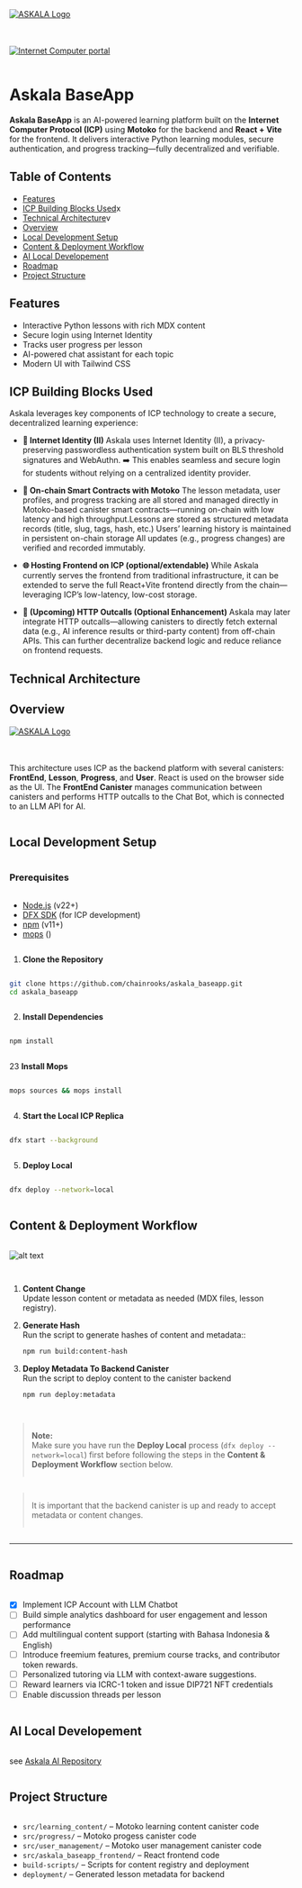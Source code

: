 <div style="display:flex;flex-direction:column;">
  <a href="#">
    <img src="./src/askala_baseapp_frontend/public/logo-background.png" alt="ASKALA Logo" role="presentation"/>
  </a>

<br/>
<br/>

[![Internet Computer portal](https://img.shields.io/badge/Internet-Computer-grey?logo=internet%20computer)](https://internetcomputer.org)
</div>

# Askala BaseApp

**Askala BaseApp** is an AI-powered learning platform built on the **Internet Computer Protocol (ICP)** using **Motoko** for the backend and **React + Vite** for the frontend. It delivers interactive Python learning modules, secure authentication, and progress tracking—fully decentralized and verifiable.

## Table of Contents

- [Features](#features)
- [ICP Building Blocks Used](#icp-building-blocks-used)x
- [Technical Architecture](#technical-architecture)v
- [Overview](#overview)
- [Local Development Setup](#local-development-setup)
- [Content & Deployment Workflow](#content--deployment-workflow)
- [AI Local Developement](#ai-local-developement)
- [Roadmap](#Roadmap)
- [Project Structure](#project-structure)

## Features

- Interactive Python lessons with rich MDX content
- Secure login using Internet Identity
- Tracks user progress per lesson
- AI-powered chat assistant for each topic
- Modern UI with Tailwind CSS

## ICP Building Blocks Used
Askala leverages key components of ICP technology to create a secure, decentralized learning experience:

- **🔐 Internet Identity (II)**
Askala uses Internet Identity (II), a privacy-preserving passwordless authentication system built on BLS threshold signatures and WebAuthn.  ➡️ This enables seamless and secure login for students without relying on a centralized identity provider.

- **🧠 On-chain Smart Contracts with Motoko**
The lesson metadata, user profiles, and progress tracking are all stored and managed directly in Motoko-based canister smart contracts—running on-chain with low latency and high throughput.Lessons are stored as structured metadata records (title, slug, tags, hash, etc.) Users’ learning history is maintained in persistent on-chain storage All updates (e.g., progress changes) are verified and recorded immutably.

- **🌐 Hosting Frontend on ICP (optional/extendable)**
While Askala currently serves the frontend from traditional infrastructure, it can be extended to serve the full React+Vite frontend directly from the chain—leveraging ICP’s low-latency, low-cost storage.

- **📡 (Upcoming) HTTP Outcalls (Optional Enhancement)**
Askala may later integrate HTTP outcalls—allowing canisters to directly fetch external data (e.g., AI inference results or third-party content) from off-chain APIs. This can further decentralize backend logic and reduce reliance on frontend requests.

## Technical Architecture

## Overview
<div style="display:flex;flex-direction:column;">
  <a href="#">
    <img src="./src/askala_baseapp_frontend/public/images/techical-architecture.png" alt="ASKALA Logo" role="presentation"/>
  </a>

<br/>
<br/>

This architecture uses ICP as the backend platform with several canisters: **FrontEnd**, **Lesson**, **Progress**, and **User**. React is used on the browser side as the UI. The **FrontEnd Canister** manages communication between canisters and performs HTTP outcalls to the Chat Bot, which is connected to an LLM API for AI.

## Local Development Setup

### Prerequisites

- [Node.js](https://nodejs.org/) (v22+)
- [DFX SDK](https://internetcomputer.org/docs/current/developer-docs/setup/install) (for ICP development)
- [npm](https://www.npmjs.com/) (v11+)
- [mops](https://internetcomputer.org/docs/tutorials/developer-liftoff/level-3/3.1-package-managers) ()

1. **Clone the Repository**

```sh
git clone https://github.com/chainrooks/askala_baseapp.git
cd askala_baseapp
```

2. **Install Dependencies**

```sh
npm install
```


23 **Install Mops**

```sh
mops sources && mops install 
```

4. **Start the Local ICP Replica**

```sh
dfx start --background
```

5. **Deploy Local**
```sh
dfx deploy --network=local
```

## Content & Deployment Workflow

![alt text](/src/askala_baseapp_frontend/public/images/content-flow.png)

1. **Content Change**  
   Update lesson content or metadata as needed (MDX files, lesson registry).

2. **Generate Hash**  
   Run the script to generate hashes of content and metadata::
   ```sh
   npm run build:content-hash
   ```

2. **Deploy Metadata To Backend Canister**  
   Run the script to deploy content to the canister backend
   ```sh
   npm run deploy:metadata
   ```

> **Note:**  
> Make sure you have run the **Deploy Local** process (`dfx deploy --network=local`) first before following the steps in the **Content & Deployment Workflow** section below. 

> It is important that the backend canister is up and ready to accept metadata or content changes.
---

## Roadmap
- [x] Implement ICP Account with LLM Chatbot
- [ ] Build simple analytics dashboard for user engagement and lesson performance
- [ ] Add multilingual content support (starting with Bahasa Indonesia & English)
- [ ] Introduce freemium features, premium course tracks, and contributor token rewards.
- [ ] Personalized tutoring via LLM with context-aware suggestions.
- [ ] Reward learners via ICRC-1 token and issue DIP721 NFT credentials
- [ ]  Enable discussion threads per lesson

## AI Local Developement

see [Askala AI Repository](https://github.com/chainrooks/askala_ai)




## Project Structure

- `src/learning_content/` – Motoko learning content canister code
- `src/progress/` – Motoko progess canister code
- `src/user_management/` – Motoko user management canister code
- `src/askala_baseapp_frontend/` – React frontend code
- `build-scripts/` – Scripts for content registry and deployment
- `deployment/` – Generated lesson metadata for backend